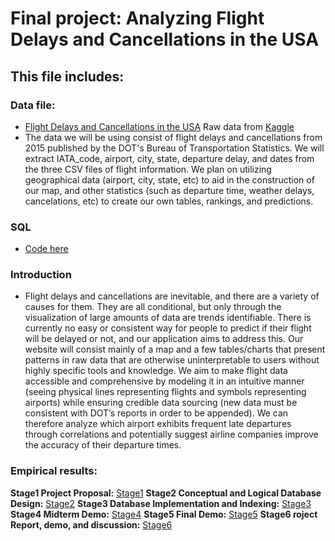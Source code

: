 # Final project: Analyzing Flight Delays and Cancellations in the USA


## This file includes:

### Data file:
- [Flight Delays and Cancellations in the USA](https://drive.google.com/drive/folders/11ZzNzQQLywrrOj0_A4Rksx0I5l-8rBPW?usp=sharing) Raw data from [Kaggle](https://www.kaggle.com/datasets/usdot/flight-delays)
- The data we will be using consist of flight delays and cancellations from 2015 published by the DOT's Bureau of Transportation Statistics. We will extract IATA_code, airport, city, state, departure delay, and dates from the three CSV files of flight information. We plan on utilizing geographical data (airport, city, state, etc) to aid in the construction of our map, and other statistics (such as departure time, weather delays, cancelations, etc) to create our own tables, rankings, and predictions.

### SQL
- [Code here](https://github.com/ollill0823/103.UIUC_MS_CS-442-Database-Systems/tree/main/doc/Stage3_Database_Implementatio_and_Indexing)

### Introduction
- Flight delays and cancellations are inevitable, and there are a variety of causes for them. They are all conditional, but only through the visualization of large amounts of data are trends identifiable. There is currently no easy or consistent way for people to predict if their flight will be delayed or not, and our application aims to address this. Our website will consist mainly of a map and a few tables/charts that present patterns in raw data that are otherwise uninterpretable to users without highly specific tools and knowledge. We aim to make flight data accessible and comprehensive by modeling it in an intuitive manner (seeing physical lines representing flights and symbols representing airports) while ensuring credible data sourcing (new data must be consistent with DOT’s reports in order to be appended). We can therefore analyze which airport exhibits frequent late departures through correlations and potentially suggest airline companies improve the accuracy of their departure times.


### Empirical results:
  **Stage1 Project Proposal:** [Stage1]()
  **Stage2 Conceptual and Logical Database Design:** [Stage2](https://github.com/ollill0823/103.UIUC_MS_CS-442-Database-Systems/tree/main/doc/Stage2_Conceptual_and_Logical_Database_Design)
  **Stage3 Database Implementation and Indexing:** [Stage3](https://github.com/ollill0823/103.UIUC_MS_CS-442-Database-Systems/tree/main/doc/Stage3_Database_Implementatio_and_Indexing)
  **Stage4 Midterm Demo:** [Stage4](https://github.com/ollill0823/103.UIUC_MS_CS-442-Database-Systems/tree/main/doc/Stage4_Midterm_Demo)
  **Stage5 Final Demo:** [Stage5](https://github.com/ollill0823/103.UIUC_MS_CS-442-Database-Systems/tree/main/doc/Stage5_Final%20Demo_%20Putting%20everything%20together)
  **Stage6 roject Report, demo, and discussion:** [Stage6](https://github.com/ollill0823/103.UIUC_MS_CS-442-Database-Systems/tree/main/doc/Stage6_Project%20Report%20and%20Demo%20Video)
